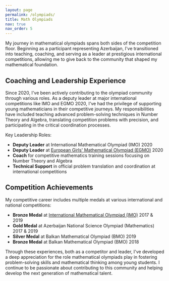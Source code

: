 ```yaml
---
layout: page
permalink: /olympiads/
title: Math Olympiads
nav: true
nav_order: 5
---
```


My journey in mathematical olympiads spans both sides of the competition floor. Beginning as a participant representing Azerbaijan, I've transitioned into teaching, coaching, and serving as a leader at prestigious international competitions, allowing me to give back to the community that shaped my mathematical foundation.

## Coaching and Leadership Experience

Since 2020, I've been actively contributing to the olympiad community through various roles. As a deputy leader at major international competitions like IMO and EGMO 2020, I've had the privilege of supporting young mathematicians in their competitive journeys. My responsibilities have included teaching advanced problem-solving techniques in Number Theory and Algebra, translating competition problems with precision, and participating in the critical coordination processes.

Key Leadership Roles:

- **Deputy Leader** at International Mathematical Olympiad (IMO) 2020
- **Deputy Leader** at [European Girls' Mathematical Olympiad (EGMO)](https://www.egmo.org/people/person2219/) 2020
- **Coach** for competitive mathematics training sessions focusing on Number Theory and Algebra
- **Technical Support** in official problem translation and coordination at international competitions

## Competition Achievements

My competitive career includes multiple medals at various international and national competitions:

- **Bronze Medal** at [International Mathematical Olympiad (IMO)](https://www.imo-official.org/participant_r.aspx?id=27733) 2017 & 2019
- **Gold Medal** at Azerbaijan National Science Olympiad (Mathematics) 2017 & 2019
- **Silver Medal** at Balkan Mathematical Olympiad (BMO) 2019
- **Bronze Medal** at Balkan Mathematical Olympiad (BMO) 2018

Through these experiences, both as a competitor and leader, I've developed a deep appreciation for the role mathematical olympiads play in fostering problem-solving skills and mathematical thinking among young students. I continue to be passionate about contributing to this community and helping develop the next generation of mathematical talent.

